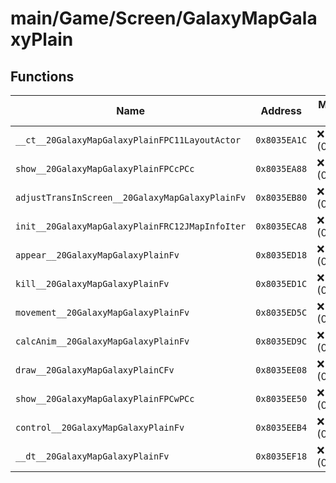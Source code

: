 # main/Game/Screen/GalaxyMapGalaxyPlain

## Functions

| Name | Address | Match % |
|------|---------|---------|
| `__ct__20GalaxyMapGalaxyPlainFPC11LayoutActor` | `0x8035EA1C` | :x: (0.0%) |
| `show__20GalaxyMapGalaxyPlainFPCcPCc` | `0x8035EA88` | :x: (0.0%) |
| `adjustTransInScreen__20GalaxyMapGalaxyPlainFv` | `0x8035EB80` | :x: (0.0%) |
| `init__20GalaxyMapGalaxyPlainFRC12JMapInfoIter` | `0x8035ECA8` | :x: (0.0%) |
| `appear__20GalaxyMapGalaxyPlainFv` | `0x8035ED18` | :x: (0.0%) |
| `kill__20GalaxyMapGalaxyPlainFv` | `0x8035ED1C` | :x: (0.0%) |
| `movement__20GalaxyMapGalaxyPlainFv` | `0x8035ED5C` | :x: (0.0%) |
| `calcAnim__20GalaxyMapGalaxyPlainFv` | `0x8035ED9C` | :x: (0.0%) |
| `draw__20GalaxyMapGalaxyPlainCFv` | `0x8035EE08` | :x: (0.0%) |
| `show__20GalaxyMapGalaxyPlainFPCwPCc` | `0x8035EE50` | :x: (0.0%) |
| `control__20GalaxyMapGalaxyPlainFv` | `0x8035EEB4` | :x: (0.0%) |
| `__dt__20GalaxyMapGalaxyPlainFv` | `0x8035EF18` | :x: (0.0%) |